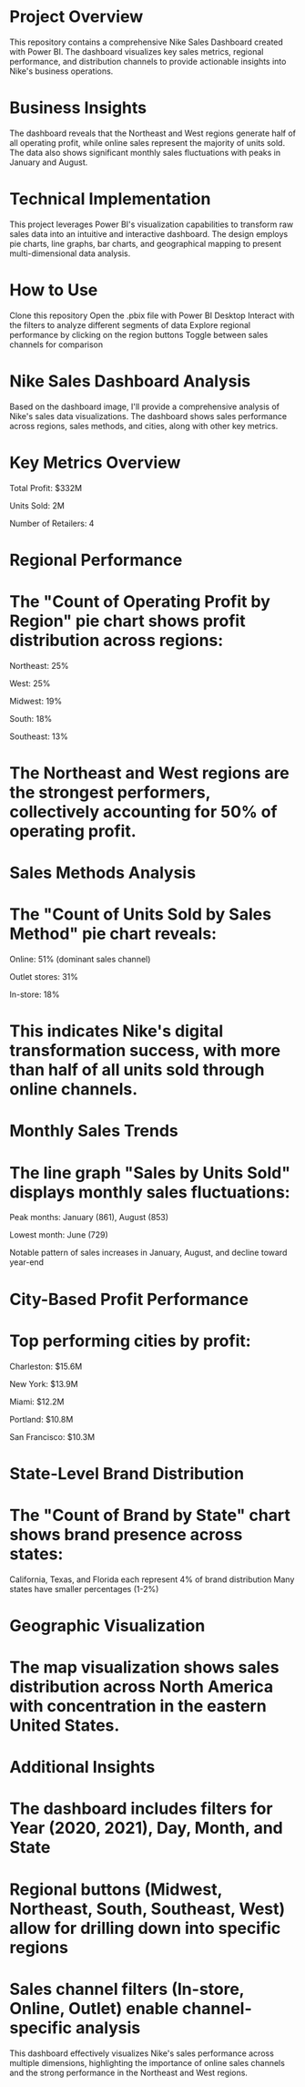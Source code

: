 # Project Overview
This repository contains a comprehensive Nike Sales Dashboard created with Power BI. The dashboard visualizes key sales metrics, regional performance, and distribution channels to provide actionable insights into Nike's business operations.

# Business Insights
The dashboard reveals that the Northeast and West regions generate half of all operating profit, while online sales represent the majority of units sold. The data also shows significant monthly sales fluctuations with peaks in January and August.
# Technical Implementation
This project leverages Power BI's visualization capabilities to transform raw sales data into an intuitive and interactive dashboard. The design employs pie charts, line graphs, bar charts, and geographical mapping to present multi-dimensional data analysis.

# How to Use

Clone this repository
Open the .pbix file with Power BI Desktop
Interact with the filters to analyze different segments of data
Explore regional performance by clicking on the region buttons
Toggle between sales channels for comparison


# Nike Sales Dashboard Analysis
Based on the dashboard image, I'll provide a comprehensive analysis of Nike's sales data visualizations. The dashboard shows sales performance across regions, sales methods, and cities, along with other key metrics.
# Key Metrics Overview

Total Profit: $332M

Units Sold: 2M

Number of Retailers: 4

# Regional Performance
# The "Count of Operating Profit by Region" pie chart shows profit distribution across regions:

Northeast: 25%

West: 25%

Midwest: 19%

South: 18%

Southeast: 13%

# The Northeast and West regions are the strongest performers, collectively accounting for 50% of operating profit.
# Sales Methods Analysis
# The "Count of Units Sold by Sales Method" pie chart reveals:

Online: 51% (dominant sales channel)

Outlet stores: 31%

In-store: 18%

# This indicates Nike's digital transformation success, with more than half of all units sold through online channels.
# Monthly Sales Trends
# The line graph "Sales by Units Sold" displays monthly sales fluctuations:

Peak months: January (861), August (853)

Lowest month: June (729)

Notable pattern of sales increases in January, August, and decline toward year-end

# City-Based Profit Performance
# Top performing cities by profit:

Charleston: $15.6M

New York: $13.9M

Miami: $12.2M

Portland: $10.8M

San Francisco: $10.3M

# State-Level Brand Distribution
# The "Count of Brand by State" chart shows brand presence across states:

California, Texas, and Florida each represent 4% of brand distribution
Many states have smaller percentages (1-2%)

# Geographic Visualization
# The map visualization shows sales distribution across North America with concentration in the eastern United States.
# Additional Insights

# The dashboard includes filters for Year (2020, 2021), Day, Month, and State

# Regional buttons (Midwest, Northeast, South, Southeast, West) allow for drilling down into specific regions

# Sales channel filters (In-store, Online, Outlet) enable channel-specific analysis

This dashboard effectively visualizes Nike's sales performance across multiple dimensions, highlighting the importance of online sales channels and the strong performance in the Northeast and West regions.
